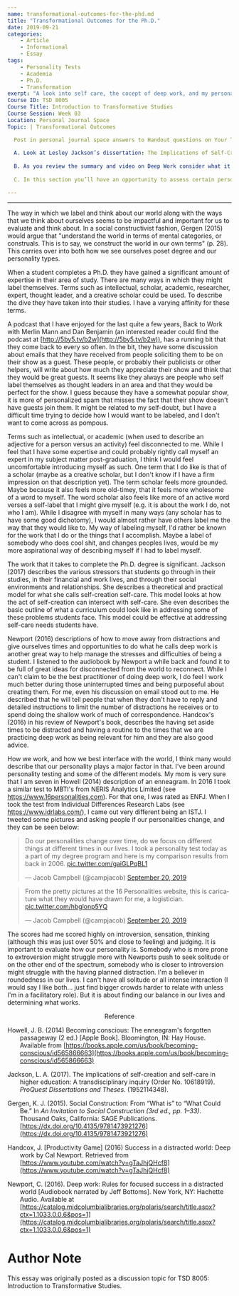 ```yaml
---
name: transformational-outcomes-for-the-phd.md
title: "Transformational Outcomes for the Ph.D."
date: 2019-09-21
categories:
    - Article
    - Informational
    - Essay
tags:
    - Personality Tests
    - Academia
    - Ph.D.
    - Transformation
exerpt: "A look into self care, the cocept of deep work, and my personality in completing the Ph.D. Program."
Course ID: TSD 8005  
Course Title: Introduction to Transformative Studies  
Course Session: Week 03  
Location: Personal Journal Space  
Topic: | Transformational Outcomes  

  Post in personal journal space answers to Handout questions on Your Transformational Outcomes & MBTI
  
  A. Look at Lesley Jackson’s dissertation: The Implications of Self-Creation and Self-Care in Higher Education- A Transdisciplinary Inquiry. You don’t need to read the whole thing unless you want to, but make sure that you get a sense of what it’s about, what her question was, what her conclusions are, and specifically, what did you learn about self-creation and self-care?
  
  B. As you review the summary and video on Deep Work consider what it takes for you to honor what is required of you personally to be a productive creative scholar/academic/researcher. How does the skill of deep work resonate with your capacities and habits now.  When you complete the Ph.D. you will be able put Dr. in front of your name. Think about what the following adjectives mean to you: Intellectual, Scholar, Academic, Researcher, Expert, Thought Leader, Creative Scholar. Do they have positive or negative connotations for you? Will you identify with any of them? What expectations do you have of a person with a Ph.D.? What do you think are academia’s expectations are of a person with a Ph.D.? 
  
  C. In this section you’ll have an opportunity to assess certain personality factors through the MBTI, and explore your identity as a doctoral student and then as a Ph.D. Take the MBTI, and focus on the individual dimensions—Thinking, Feeling, Perceiving, etc.—and not the result as a whole, say INTP. Look at the individual components and think about how each one might give you insights into your approach to inquiry, and some potential blind-spots. If you show up as ENFJ, then remember to think of each dimension in relation to its complementary one, which would mean Sensation/Intuition, Thinking/Feeling, Extroversion/Introversion, Judging/Perceiving. 

---
```


---

The way in which we label and think about our world along with the ways that we think about ourselves seems to be impactful and important for us to evaluate and think about. In a social constructivist fashion, Gergen (2015) would argue that "understand the world in terms of mental categories, or construals. This is to say, we construct the world in our own terms" (p. 28). This carries over into both how we see ourselves poset degree and our personality types.

When a student completes a Ph.D. they have gained a significant amount of expertise in their area of study. There are many ways in which they might label themselves. Terms such as intellectual, scholar, academic, researcher, expert, thought leader, and a creative scholar could be used. To describe the dive they have taken into their studies. I have a varying affinity for these terms.  

A podcast that I have enjoyed for the last quite a few years, Back to Work with Merlin Mann and Dan Benjamin (an interested reader could find the podcast at [http://5by5.tv/b2w](http://5by5.tv/b2w)), has a running bit that they come back to every so often. In the bit, they have some discussion about emails that they have received from people soliciting them to be on their show as a guest. These people, or probably their publicists or other helpers, will write about how much they appreciate their show and think that they would be great guests. It seems like they always are people who self label themselves as thought leaders in an area and that they would be perfect for the show. I guess because they have a somewhat popular show, it is more of personalized spam that misses the fact that their show doesn't have guests join them. It might be related to my self-doubt, but I have a difficult time trying to decide how I would want to be labeled, and I don't want to come across as pompous. 

Terms such as intellectual, or academic (when used to describe an adjective for a person versus an activity) feel disconnected to me. While I feel that I have some expertise and could probably rightly call myself an expert in my subject matter post-graduation, I think I would feel uncomfortable introducing myself as such. One term that I do like is that of a scholar (maybe as a creative scholar, but I don't know if I have a firm impression on that description yet). The term scholar feels more grounded. Maybe because it also feels more old-timey, that it feels more wholesome of a word to myself. The word scholar also feels like more of an active word verses a self-label that I might give myself (e.g. it is about the work I do, not who I am). While I disagree with myself in many ways (any scholar has to have some good dichotomy), I would almost rather have others label me the way that they would like to. My way of labeling myself, I'd rather be known for the work that I do or the things that I accomplish. Maybe a label of somebody who does cool shit, and changes peoples lives, would be my more aspirational way of describing myself if I had to label myself.

The work that it takes to complete the Ph.D. degree is significant. Jackson (2017) describes the various stressors that students go through in their studies, in their financial and work lives, and through their social environments and relationships. She describes a theoretical and practical model for what she calls self-creation self-care. This model looks at how the act of self-creation can intersect with self-care. She even describes the basic outline of what a curriculum could look like in addressing some of these problems students face. This model could be effective at addressing self-care needs students have.

Newport (2016) descriptions of how to move away from distractions and give ourselves times and opportunities to do what he calls deep work is another great way to help manage the stresses and difficulties of being a student. I listened to the audiobook by Newport a while back and found it to be full of great ideas for disconnected from the world to reconnect. While I can't claim to be the best practitioner of doing deep work, I do feel I work much better during those uninterrupted times and being purposeful about creating them. For me, even his discussion on email stood out to me. He described that he will tell people that when they don't have to reply and detailed instructions to limit the number of distractions he receives or to spend doing the shallow work of much of correspondence. Handcox's (2016) in his review of Newport's book, describes the having set aside times to be distracted and having a routine to the times that we are practicing deep work as being relevant for him and they are also good advice.

How we work, and how we best interface with the world, I think many would describe that our personality plays a major factor in that. I've been around personality testing and some of the different models. My mom is very sure that I am seven in Howell (2014) description of an enneagram. In 2016 I took a similar test to MBTI's from NERIS Analytics Limited (see https://www.16personalities.com). For that one, I was rated as ENFJ. When I took the test from Individual Differences Research Labs (see https://www.idrlabs.com/), I came out very different being an ISTJ. I tweeted some pictures and asking people if our personalities change, and they can be seen below:

<blockquote class="twitter-tweet"><p lang="en" dir="ltr">Do our personalities change over time, do we focus on different things at different times in our lives. I took a personality test today as a part of my degree program and here is my comparison results from back in 2006. <a href="https://t.co/gaiGLPqBL1">pic.twitter.com/gaiGLPqBL1</a></p>&mdash; Jacob Campbell (@campjacob) <a href="https://twitter.com/campjacob/status/1175105762575601664?ref_src=twsrc%5Etfw">September 20, 2019</a></blockquote>

<blockquote class="twitter-tweet"><p lang="en" dir="ltr">From the pretty pictures at the 16 Personalities website, this is caricature what they would have drawn for me, a logistician. <a href="https://t.co/hbglonp5YQ">pic.twitter.com/hbglonp5YQ</a></p>&mdash; Jacob Campbell (@campjacob) <a href="https://twitter.com/campjacob/status/1175105767306715136?ref_src=twsrc%5Etfw">September 20, 2019</a></blockquote> <script async src="https://platform.twitter.com/widgets.js" charset="utf-8"></script>

The scores had me scored highly on introversion, sensation, thinking (although this was just over 50% and close to feeling) and judging. It is important to evaluate how our personality is. Somebody who is more prone to extroversion might struggle more with Newports push to seek solitude or on the other end of the spectrum, somebody who is closer to introversion might struggle with the having planned distraction. I'm a believer in roundedness in our lives. I can't have all solitude or all intense interaction (I would say I like both... just find bigger crowds harder to relate with unless I'm in a facilitatory role). But it is about finding our balance in our lives and determining what works.


<div style="text-align: center" markdown="1">
Reference
</div>
<div style="margin: 0 0 0 2em; text-indent: -2em;" markdown="1">

Howell, J. B. (2014) Becoming conscious: The enneagram's forgotten passageway (2 ed.) [Apple Book]. Bloomington, IN: Hay House. Available from [https://books.apple.com/us/book/becoming-conscious/id565866663](https://books.apple.com/us/book/becoming-conscious/id565866663)

Jackson, L. A. (2017). The implications of self-creation and self-care in higher education: A transdisciplinary inquiry (Order No. 10618919). _ProQuest Dissertations and Theses_. (1952114348).

Gergen, K. J. (2015). Social Construction: From “What is” to “What Could Be.” In _An Invitation to Social Construction (3rd ed., pp. 1–33)_. Thousand Oaks, California: SAGE Publications. [https://dx.doi.org/10.4135/9781473921276](https://dx.doi.org/10.4135/9781473921276)

Handcox, J. [Productivity Game] (2016) Success in a distracted world: Deep work by Cal Newport. Retrieved from [https://www.youtube.com/watch?v=gTaJhjQHcf8](https://www.youtube.com/watch?v=gTaJhjQHcf8)

Newport, C. (2016). Deep work: Rules for focused success in a distracted world [Audiobook narrated by Jeff Bottoms]. New York, NY: Hachette Audio. Available at [https://catalog.midcolumbialibraries.org/polaris/search/title.aspx?ctx=1.1033.0.0.6&pos=1](https://catalog.midcolumbialibraries.org/polaris/search/title.aspx?ctx=1.1033.0.0.6&pos=1)

</div>

# Author Note
This essay was originally posted as a discussion topic for TSD 8005: Introduction to Transformative Studies.